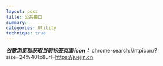 ```yaml
---
layout: post
title: 公共接口
summary:
categories: Utility
technique: true
---
```


**_谷歌浏览器获取当前标签页面 icon：_**
chrome-search://ntpicon/?size=24%401x&url=https://juejin.cn
